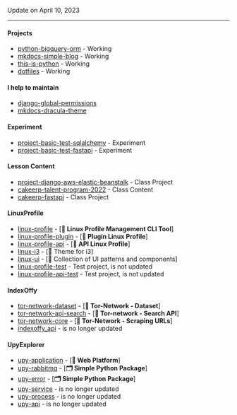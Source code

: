 Update on April 10, 2023

---

#### Projects

- [python-bigquery-orm](https://github.com/FernandoCelmer/python-bigquery-orm) - Working
- [mkdocs-simple-blog](https://github.com/FernandoCelmer/mkdocs-simple-blog) - Working
- [this-is-python](https://github.com/FernandoCelmer/this-is-python) - Working
- [dotfiles](https://github.com/FernandoCelmer/dotfiles) - Working

#### I help to maintain
- [django-global-permissions](https://github.com/eduardo-matos/django-global-permissions)
- [mkdocs-dracula-theme](https://github.com/dracula/mkdocs)

#### Experiment
- [project-basic-test-sqlalchemy](https://github.com/FernandoCelmer/project-basic-test-sqlalchemy) - Experiment
- [project-basic-test-fastapi](https://github.com/FernandoCelmer/project-basic-test-fastapi) - Experiment

#### Lesson Content
- [project-django-aws-elastic-beanstalk](https://github.com/FernandoCelmer/project-django-aws-elastic-beanstalk) - Class Project
- [cakeerp-talent-program-2022](https://github.com/CakeERP/cakeerp-talent-program-2022) - Class Content
- [cakeerp-fastapi](https://github.com/FernandoCelmer/cakeerp-fastapi) - Class Project

#### LinuxProfile
- [linux-profile](https://github.com/MyLinuxProfile/linux-profile) - [**🐧 Linux Profile Management CLI Tool**]
- [linux-profile-plugin](https://github.com/MyLinuxProfile/linux-profile-plugin) - [**🐧 Plugin Linux Profile**]
- [linux-profile-api](https://github.com/linux-profile/linux-profile-api) - [**🐧 API Linux Profile**]
- [linux-i3](https://github.com/linux-profile/i3) - [🐧 Theme for i3]
- [linux-ui](https://github.com/linux-profile/ui) - [🐧 Collection of UI patterns and components]
- [linux-profile-test](https://github.com/MyLinuxProfile/linux-profile-api-test) - Test project, is not updated
- [linux-profile-api-test](https://github.com/MyLinuxProfile/linux-profile-test) - Test project, is not updated

#### IndexOffy
- [tor-network-dataset](https://github.com/IndexOffy/tor-network-dataset) - [**🐍 Tor-Network - Dataset**]
- [tor-network-api-search](https://github.com/IndexOffy/tor-network-api-search) - [**🐍 Tor-network - Search API**]
- [tor-network-core](https://github.com/IndexOffy/tor-network-core) - [**🐍 Tor-Network - Scraping URLs**]
- [indexoffy_api](https://github.com/IndexOffy/indexoffy_api) - is no longer updated

#### UpyExplorer
- [upy-application](https://github.com/UpyExplorer/upy-application) - [**🚀 Web Platform**]
- [upy-rabbitmq](https://github.com/UpyExplorer/upy-rabbitmq) - [**🗂 Simple Python Package**]
- [upy-error](https://github.com/UpyExplorer/upy-error) - [**🗂 Simple Python Package**]
- [upy-service](https://github.com/UpyExplorer/upy-service) - is no longer updated
- [upy-process](https://github.com/UpyExplorer/upy-process) - is no longer updated
- [upy-api](https://github.com/UpyExplorer/upy-api) - is no longer updated

